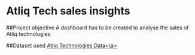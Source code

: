 # Atliq Tech sales insights

##Project objective
A dashboard has to be created to analyse the sales of Atliq technologies

##Dataset used
<a href="">Atliq Technologies Data<\a>
